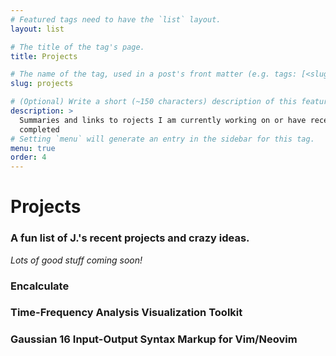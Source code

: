 ```yaml
---
# Featured tags need to have the `list` layout.
layout: list

# The title of the tag's page.
title: Projects

# The name of the tag, used in a post's front matter (e.g. tags: [<slug>]).
slug: projects

# (Optional) Write a short (~150 characters) description of this featured tag.
description: >
  Summaries and links to rojects I am currently working on or have recently
  completed
# Setting `menu` will generate an entry in the sidebar for this tag.
menu: true
order: 4
---
```

# Projects
### A fun list of J.'s recent projects and crazy ideas.
_Lots of good stuff coming soon!_
### Encalculate

### Time-Frequency Analysis Visualization Toolkit

### Gaussian 16 Input-Output Syntax Markup for Vim/Neovim
